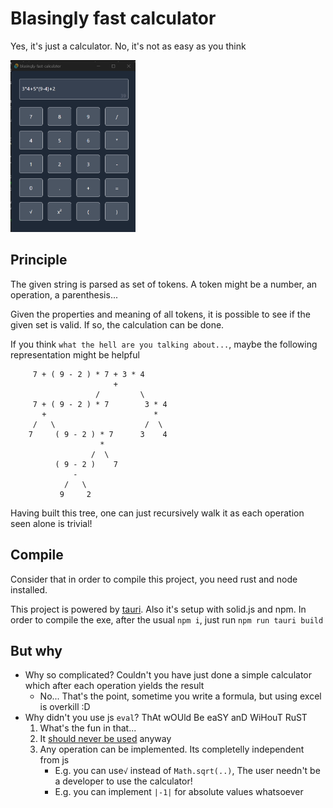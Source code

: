 # Blasingly fast calculator

Yes, it's just a calculator. No, it's not as easy as you think

 <img src="/public/screenshot.png" alt="screenshot" width="200"/>


## Principle

The given string is parsed as set of tokens. A token might be a number, an operation, a parenthesis...

Given the properties and meaning of all tokens, it is possible to see if the given set is valid. If so, the calculation can be done.

If you think `what the hell are you talking about...`, maybe the following representation might be helpful

```
     7 + ( 9 - 2 ) * 7 + 3 * 4
                       +
                   /         \
     7 + ( 9 - 2 ) * 7        3 * 4
       +                        *
     /   \                    /  \ 
    7     ( 9 - 2 ) * 7      3    4
                    *
                  /  \
          ( 9 - 2 )    7
              -
            /   \
           9     2
```

Having built this tree, one can just recursively walk it as each operation seen alone is trivial!

## Compile 

Consider that in order to compile this project, you need rust and node installed.

This project is powered by [tauri](https://tauri.app/). Also it's setup with solid.js and npm. In order to compile the exe, after the usual `npm i`, just run `npm run tauri build`


## But why

- Why so complicated? Couldn't you have just done a simple calculator which after each operation yields the result
    - No... That's the point, sometime you write a formula, but using excel is overkill :D
- Why didn't you use js `eval`? ThAt wOUld Be eaSY anD WiHouT RuST
    1. What's the fun in that...
    2. It [should never be used](https://developer.mozilla.org/en-US/docs/Web/JavaScript/Reference/Global_Objects/eval#never_use_eval!) anyway
    3. Any operation can be implemented. Its completelly independent from js
        - E.g. you can use`√` instead of `Math.sqrt(..)`, The user needn't be a developer to use the calculator!
        - E.g. you can implement `|-1|` for absolute values whatsoever

